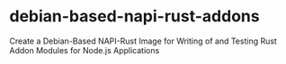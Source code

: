 # debian-based-napi-rust-addons
Create a Debian-Based NAPI-Rust Image for Writing of and Testing Rust Addon Modules for Node.js Applications
